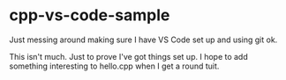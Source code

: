 # cpp-vs-code-sample

Just messing around making sure I have VS Code set up and using git ok.

This isn't much. Just to prove I've got things set up. I hope to add something interesting to hello.cpp when I get a round tuit.
